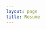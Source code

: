 ```yaml
---
layout: page
title: Resume
---
```

<object data="/docs/SeahZuXiang_resume.pdf" width="1000" height="1000" type='application/pdf'></object>
